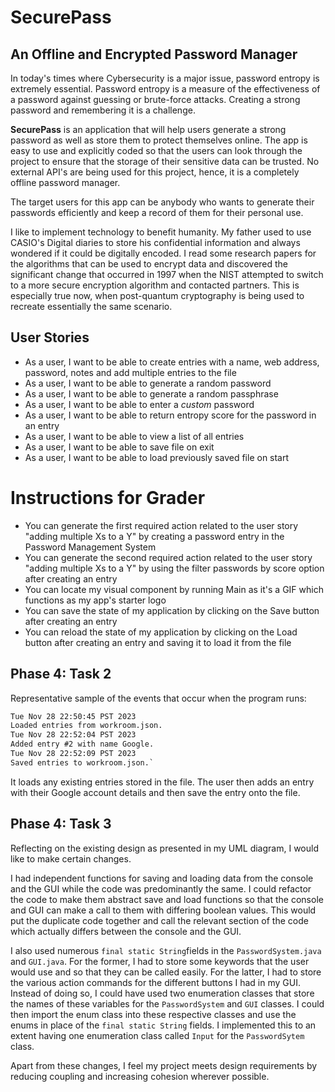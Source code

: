 # SecurePass

## An Offline and Encrypted Password Manager

In today's times where Cybersecurity is a major issue, password entropy is extremely
essential. Password entropy is a measure of the effectiveness of a password against guessing
or brute-force attacks. Creating a strong password and remembering it is a challenge.

**SecurePass** is an application that will help users generate a strong password as well as store
them to protect themselves online. The app is easy to use and explicitly coded so that the
users can look through the project to ensure that the storage of their sensitive data can be
trusted. No external API's are being used for this project, hence, it is a completely offline
password manager.

The target users for this app can be anybody who wants to generate their passwords efficiently
and keep a record of them for their personal use.

I like to implement technology to benefit humanity. My father used to use CASIO's Digital diaries
to store his confidential information and always wondered if it could be digitally encoded. I read
some research papers for the algorithms that can be used to encrypt data  and discovered the 
significant change that occurred in 1997 when the NIST attempted to switch to a more secure 
encryption algorithm and contacted partners. This is especially true now, when post-quantum 
cryptography is being used to recreate essentially the same scenario.

## User Stories

- As a user, I want to be able to create entries with a name, web address, password, notes and add
multiple entries to the file
- As a user, I want to be able to generate a random password
- As a user, I want to be able to generate a random passphrase
- As a user, I want to be able to enter a *custom* password
- As a user, I want to be able to return entropy score for the password in an entry
- As a user, I want to be able to view a list of all entries
- As a user, I want to be able to save file on exit
- As a user, I want to be able to load previously saved file on start

# Instructions for Grader

- You can generate the first required action related to the user story "adding multiple Xs to a Y" by creating
a password entry in the Password Management System
- You can generate the second required action related to the user story "adding multiple Xs to a Y" by using the
filter passwords by score option after creating an entry
- You can locate my visual component by running Main as it's a GIF which functions as my app's starter
logo
- You can save the state of my application by clicking on the Save button after creating an entry
- You can reload the state of my application by clicking on the Load button after creating an entry and saving it
to load it from the file

## Phase 4: Task 2

Representative sample of the events that occur when the program runs:

```dtd
Tue Nov 28 22:50:45 PST 2023
Loaded entries from workroom.json.
Tue Nov 28 22:52:04 PST 2023
Added entry #2 with name Google.
Tue Nov 28 22:52:09 PST 2023
Saved entries to workroom.json.`
```

It loads any existing entries stored in the file. The user then adds an entry
with their Google account details and then save the entry onto the file.

## Phase 4: Task 3

Reflecting on the existing design as presented in my UML diagram, I would like
to make certain changes. 

I had independent functions for saving and loading data from the console and the 
GUI while the code was predominantly the same. I could refactor the code to make 
them abstract save and load functions so that the console and GUI can make a call 
to them with differing boolean values. This would put the duplicate code together 
and call the relevant section of the code which actually differs between the 
console and the GUI.

I also used numerous `final static String`fields in the `PasswordSystem.java` and
`GUI.java`. For the former, I had to store some keywords that the 
user would use and so that they can be called easily. For the latter, I had 
to store the various action commands for the different buttons I had in my GUI.
Instead of doing so, I could have used two enumeration classes that store the
names of these variables for the `PasswordSystem` and `GUI` classes. 
I could then import the enum class into these respective classes and use
the enums in place of the `final static String` fields. I implemented this to an
extent having one enumeration class called `Input` for the `PasswordSytem` class.

Apart from these changes, I feel my project meets design requirements by reducing
coupling and increasing cohesion wherever possible.